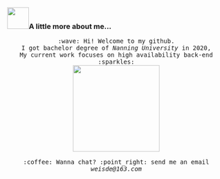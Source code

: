 ###  <img src="https://media.giphy.com/media/VgCDAzcKvsR6OM0uWg/giphy.gif" width="50">A little more about me...  

<p align="center">
  <samp>
    :wave: Hi! Welcome to my github.
    <br>I got bachelor degree of <em>Nanning University</em> in 2020,
    <br>My current work focuses on high availability back-end :sparkles:
    <br>
    <img src="https://i.imgur.com/kdKhgx6.gif" width="200px" align="center">
    <br><br>:coffee: Wanna chat? :point_right: send me an email  <em>weisde@163.com</em>
  </samp>
</p>

<!--

<details>
  <summary><b>:telescope: 2020 goal</b></summary>
  I want to be a greater coder this year. 
</details>

 <img src="https://media.giphy.com/media/LnQjpWaON8nhr21vNW/giphy.gif" width="60"><em><b>I love connecting with different people</b> so if you want to say <b>hi, I'll be happy to meet you more!</b> :)</em>

---



![wsdcoding's github stats](https://github-readme-stats.vercel.app/api?username=wsdcoding&hide=[%22issues%22]&show_icons=true)


**wsdcoding/wsdcoding** is a ✨ _special_ ✨ repository because its `README.md` (this file) appears on your GitHub profile.

Here are some ideas to get you started:

- 🔭 I’m currently working on ...
- 🌱 I’m currently learning ...
- 👯 I’m looking to collaborate on ...
- 🤔 I’m looking for help with ...
- 💬 Ask me about ...
- 📫 How to reach me: ...
- 😄 Pronouns: ...
- ⚡ Fun fact: ...
-->
